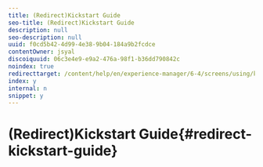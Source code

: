 ```yaml
---
title: (Redirect)Kickstart Guide
seo-title: (Redirect)Kickstart Guide
description: null
seo-description: null
uuid: f0cd5b42-4d99-4e38-9b04-184a9b2fcdce
contentOwner: jsyal
discoiquuid: 06c3e4e9-e9a2-476a-98f1-b36dd790842c
noindex: true
redirecttarget: /content/help/en/experience-manager/6-4/screens/using/kickstart-for-aem-screens
index: y
internal: n
snippet: y
---
```


# (Redirect)Kickstart Guide{#redirect-kickstart-guide}


